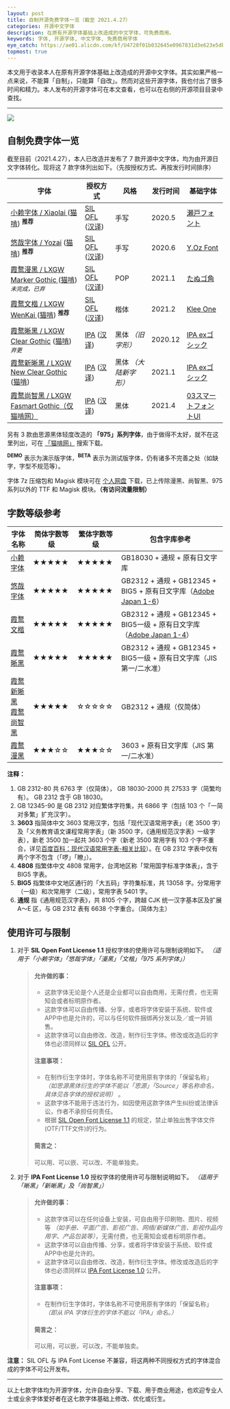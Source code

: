 ```yaml
---
layout: post
title: 自制开源免费字体一览（截至 2021.4.27）
categories: 开源中文字体
description: 在原有开源字体基础上改造成的中文字体，可免费商用。
keywords: 字体, 开源字体, 中文字体, 免费商用字体
eye_catch: https://ae01.alicdn.com/kf/U4728f01b032645e0967831d3e623e5dbI.jpg
topmost: true
---
```


本文用于收录本人在原有开源字体基础上改造成的开源中文字体。其实如果严格一点来说，不能算「自制」，只能算「自改」。然而对这些开源字体，我也付出了很多时间和精力。本人发布的开源字体可在本文查看，也可以在右侧的开源项目目录中查找。

---

![](https://ae01.alicdn.com/kf/U4728f01b032645e0967831d3e623e5dbI.jpg)

## 自制免费字体一览

截至目前（2021.4.27），本人已改造并发布了 7 款开源中文字体，均为由开源日文字体转化。现将这 7 款字体列出如下。（先按授权方式、再按发行时间排序）

| 字体                                                         | 授权方式                                                     | 风格                  | 发行时间 | 基础字体                                                     |
| ------------------------------------------------------------ | ------------------------------------------------------------ | --------------------- | -------- | ------------------------------------------------------------ |
| [小赖字体 / Xiaolai ](https://github.com/lxgw/kose-font) ([猫啃](https://www.maoken.com/freefonts/4306.html)) **<sup>推荐</sup>** | [SIL OFL](https://scripts.sil.org/OFL) ([汉译](https://www.maoken.com/ofl)) | 手写                  | 2020.5   | [瀬戸フォント](http://setofont.osdn.jp/)                     |
| [悠哉字体 / Yozai](https://github.com/lxgw/yozai-font) ([猫啃](https://www.maoken.com/freefonts/5423.html)) **<sup>推荐</sup>** | [SIL OFL](https://scripts.sil.org/OFL) ([汉译](https://www.maoken.com/ofl)) | 手写                  | 2020.6   | [Y.Oz Font](http://yozvox.web.fc2.com/)                      |
| [霞鹜漫黑 / LXGW Marker Gothic ](https://github.com/lxgw/LxgwMarkerGothic)([猫啃](https://www.maoken.com/freefonts/9523.html)) *<sup>未完成，已弃</sup>* | [SIL OFL](https://scripts.sil.org/OFL) ([汉译](https://www.maoken.com/ofl)) | POP                   | 2021.1   | [たぬゴ角](https://tanukifont.com/tanugo/)                   |
| [霞鹜文楷 / LXGW WenKai ](https://github.com/lxgw/LxgwWenKai)([猫啃](https://www.maoken.com/freefonts/9704.html)) **<sup>推荐</sup>** | [SIL OFL](https://scripts.sil.org/OFL) ([汉译](https://www.maoken.com/ofl)) | 楷体                  | 2021.2   | [Klee One](https://github.com/fontworks-fonts/Klee)          |
| [霞鹜晰黑 / LXGW Clear Gothic](https://github.com/lxgw/LxgwClearGothic) ([猫啃](https://www.maoken.com/freefonts/8781.html)) *<sup>弃更</sup>* | [IPA](https://moji.or.jp/ipafont/license/) ([汉译](https://www.maoken.com/ipa)) | 黑体 *（旧字形）*     | 2020.12  | [IPA exゴシック](https://ipafont.ipa.go.jp/)                 |
| [霞鹜新晰黑 / LXGW New Clear Gothic](https://github.com/lxgw/LxgwNewClearGothic) ([猫啃](https://www.maoken.com/freefonts/8999.html)) | [IPA](https://moji.or.jp/ipafont/license/) ([汉译](https://www.maoken.com/ipa)) | 黑体 *（大陆新字形）* | 2021.1   | [IPA exゴシック](https://ipafont.ipa.go.jp/)                 |
| [霞鹜尚智黑 / LXGW Fasmart Gothic（仅猫啃网）](https://www.maoken.com/freefonts/10610.html) | [IPA](https://moji.or.jp/ipafont/license/) ([汉译](https://www.maoken.com/ipa)) | 黑体                  | 2021.4   | [03スマートフォントUI](http://www.flopdesign.com/freefont/smartfont.html) |

另有 3 款由思源黑体轻度改造的 **「975」系列字体**，由于做得不太好，就不在这里列出，可在 [「猫啃网」](https://www.maoken.com/?s=975) 搜索下载。

**<sup>DEMO</sup>** 表示为演示版字体，**<sup>BETA</sup>** 表示为测试版字体，仍有诸多不完善之处（如缺字，字型不规范等）。 

字体 7z 压缩包和 Magisk 模块可在 [个人网盘](http://lxgw.ys168.com) 下载，已上传除漫黑、尚智黑、975 系列以外的 TTF 和 Magisk 模块。**（有访问流量限制）**

## 字数等级参考

| 字体名称                                                     | 简体字数等级 | 繁体字数等级 | 包含字库参考                                                 |
| ------------------------------------------------------------ | ------------ | ------------ | ------------------------------------------------------------ |
| [小赖字体](https://github.com/lxgw/kose-font)                | ★★★★★        | ★★★★★        | GB18030 + 通规 + 原有日文字库                                |
| [悠哉字体](https://github.com/lxgw/yozai-font)               | ★★★★★        | ★★★★★        | GB2312 + 通规 + GB12345 + BIG5 + 原有日文字库（[Adobe Japan 1-6](https://github.com/adobe-type-tools/Adobe-Japan1)） |
| [霞鹜文楷](https://github.com/lxgw/LxgwWenKai)               | ★★★★★        | ★★★★★        | GB2312 + 通规 + GB12345 + BIG5一级 + 原有日文字库（[Adobe Japan 1-4]((https://github.com/adobe-type-tools/Adobe-Japan1))） |
| [霞鹜晰黑](https://github.com/lxgw/LxgwClearGothic)          | ★★★★★        | ★★★★★        | GB2312 + 通规 + GB12345 + BIG5一级 + 原有日文字库（JIS 第一/二水准） |
| [霞鹜新晰黑](https://github.com/lxgw/LxgwNewClearGothic)</br>[霞鹜尚智黑](https://www.maoken.com/freefonts/10610.html) | ★★★★★        | ☆☆☆☆☆        | GB2312 + 通规（仅简体）                                      |
| [霞鹜漫黑](https://github.com/lxgw/LxgwMarkerGothic)         | ★★★☆☆        | ★★★☆☆        | 3603 + 原有日文字库（JIS 第一/二水准）                       |

**注释：**

1. GB 2312-80 共 6763 字（仅简体）， GB 18030-2000 共 27533 字（简繁均有）。 GB 2312 含于 GB 18030。
2. GB 12345-90 是 GB 2312 对应繁体字符集，共 6866 字（包括 103 个「一简对多繁」扩充汉字）。
3. **3603** 指简体中文 3603 常用汉字，包括「现代汉语常用字表」（老 3500 字）及「义务教育语文课程常用字表」（新 3500 字，《通用规范汉字表》一级字表），新老 3500 加一起共 3603 个字（新老 3500 常用字有 103 个字不重合，详见[百度百科：现代汉语常用字表-相关比较](https://baike.baidu.com/item/%E7%8E%B0%E4%BB%A3%E6%B1%89%E8%AF%AD%E5%B8%B8%E7%94%A8%E5%AD%97%E8%A1%A8/8922402?fr=aladdin#9)）。在 GB 2312 字表中仅有两个字不包含（「啰」「瞭」）。
4. **4808** 指繁体中文 4808 常用字，台湾地区称「常用国字标准字体表」，含于 BIG5 字表。
5. **BIG5** 指繁体中文地区通行的「大五码」字符集标准，共 13058 字。分常用字（一级）和次常用字（二级），常用字表 5401 字。
7. **通规** 指《通用规范汉字表》，共 8105 个字，跨越 CJK 统一汉字基本区及扩展 A～E 区，与 GB 2312 表有 6638 个字重合。（简体为主）

## 使用许可与限制

1. 对于 **SIL Open Font License 1.1** 授权字体的使用许可与限制说明如下。 *（适用于「小赖字体」「悠哉字体」「漫黑」「文楷」「975 系列字体」）*

   > #### 允许做的事：
   >
   > - 这款字体无论是个人还是企业都可以自由商用，无需付费，也无需知会或者标明原作者。
   > - 这款字体可以自由传播、分享，或者将字体安装于系统、软件或APP中也是允许的，可以与任何软件捆绑再分发以及／或一并销售。
   > - 这款字体可以自由修改、改造，制作衍生字体。修改或改造后的字体也必须同样以 [SIL OFL](https://scripts.sil.org/OFL) 公开。
   >
   > #### 注意事项：
   >
   > - 在制作衍生字体时，字体名称不可使用原有字体的「保留名称」 *（如思源黑体衍生的字体不能以「思源」「Source」等名称命名，具体见各字体的授权说明）* 。
   > - 这款字体不能用于违法行为，如因使用这款字体产生纠纷或法律诉讼，作者不承担任何责任。
   > - 根据 [SIL Open Font License 1.1](https://scripts.sil.org/OFL) 的规定，禁止单独出售字体文件(OTF/TTF文件)的行为。
   >
   > #### 简言之：
   >
   > 可以用、可以嵌、可以改、不能单独卖。

2. 对于 **IPA Font License 1.0**  授权字体的使用许可与限制说明如下。 *（适用于「晰黑」「新晰黑」及「尚智黑」）*

   > #### 允许做的事：
   >
   > - 这款字体可以在任何设备上安装，可自由用于印刷物、图片、视频等 *（如手册、平面广告、影视广告、网络/新媒体广告、影视作品内用字、产品包装等）*，无需付费，也无需知会或者标明原作者。
   > - 这款字体可以自由传播、分享，或者将字体安装于系统、软件或APP中也是允许的。
   > - 这款字体可以自由修改、改造，制作衍生字体。修改或改造后的字体也必须同样以 [IPA Font License 1.0](https://moji.or.jp/ipafont/license/) 公开。
   >
   > #### 注意事项：
   >
   > - 在制作衍生字体时，字体名称不可使用原有字体的「保留名称」 *（即从 IPA 字体衍生的字体不能以「IPA」命名。）*
   >
   > #### 简言之：
   >
   > 可以用，可以嵌，可以改，不能单独卖。

**注意：** SIL OFL 与 IPA Font License 不兼容，将这两种不同授权方式的字体混合成的字体不可公开发布。

---

以上七款字体均为开源字体，允许自由分享、下载、用于商业用途，也欢迎专业人士或业余字体爱好者在这七款字体基础上修改、优化或衍生。